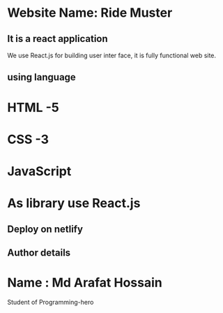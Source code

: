 # Website Name: Ride Muster

## It is a react application
We use React.js for building user inter face, it is fully functional web site. 


## using language
# HTML -5
# CSS -3
# JavaScript 
# As library use React.js

## Deploy on netlify

## Author details
# Name : Md Arafat Hossain
Student of Programming-hero



